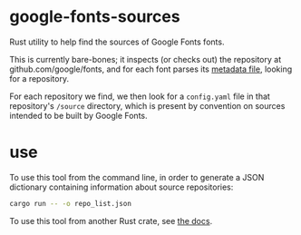 # google-fonts-sources

Rust utility to help find the sources of Google Fonts fonts.

This is currently bare-bones; it inspects (or checks out) the repository at
github.com/google/fonts, and for each font parses its [metadata file], looking
for a repository.

For each repository we find, we then look for a `config.yaml` file in that
repository's `/source` directory, which is present by convention on sources
intended to be built by Google Fonts.

# use

To use this tool from the command line, in order to generate a JSON dictionary
containing information about source repositories:

```sh
cargo run -- -o repo_list.json
```

To use this tool from another Rust crate, see [the docs].

[metadata file]: https://github.com/googlefonts/gftools/blob/main/Lib/gftools/fonts_public.proto
[the docs]: https://docs.rs/google-fonts-sources/
